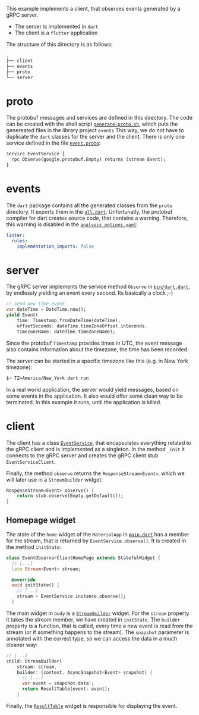 This example implements a client, that observes events generated by a gRPC server. 
* The server is implemented in `dart`
* The client is a `flutter` application

The structure of this directory is as follows:
```bash
.
├── client
├── events
├── proto
└── server
```
# proto
The protobuf messages and services are defined in this directory. 
The code can be created with the shell script [`generate-proto.sh`](https://github.com/Vardaleb/grpc-demos/blob/main/event-observer/generate-proto.sh), which puts the genereated files in the library project `events`
This way, we do not have to duplicate the `dart` classes for the server and the client. There is only one service defined in the file [`event.proto`](https://github.com/Vardaleb/grpc-demos/blob/main/event-observer/proto/event.proto):
```proto
service EventService {
  rpc Observe(google.protobuf.Empty) returns (stream Event);
}
```
# events
The `dart` package contains all the generated classes from the `proto` directory. It exports them in the [`all.dart`](https://github.com/Vardaleb/grpc-demos/blob/main/event-observer/events/lib/all.dart). Unfortunatly, the protobuf compiler for dart creates source code, that contains a warning. Therefore, this warning is disabled in the [`analysis_options.yaml`](https://github.com/Vardaleb/grpc-demos/blob/main/event-observer/events/analysis_options.yaml):
```yaml
linter:
  rules:
    implementation_imports: false
```
# server
The gRPC server implements the service method `Observe` in [`bin/dart.dart`](https://github.com/Vardaleb/grpc-demos/blob/main/event-observer/server/dart/bin/dart.dart), by endlessly yielding an event every second. Its basically a clock ;-)
```dart
// send new time event
var dateTime = DateTime.now();
yield Event(
    time: Timestamp.fromDateTime(dateTime),
    offsetSeconds: dateTime.timeZoneOffset.inSeconds,
    timezoneName: dateTime.timeZoneName);
```
Since the protobuf `Timestamp` provides times in UTC, the event message also contains information about the timezone, the time has been recorded.

The server can be started in a specific timezone like this (e.g. in New York timezone):
```bash
$> TZ=America/New_York dart run
```
In a real world application, the server would yield messages, based on some events in the application. It also would offer some clean way to be terminated. In this example it runs, until the application is killed.
# client
The client has a class [`EventService`](https://github.com/Vardaleb/grpc-demos/blob/main/event-observer/client/lib/src/event_service.dart), that encapsulates everything related to the gRPC client and is implemented as a singleton. In the method `_init` it connects to the gRPC server and creates the gRPC client stub `EventServiceClient`.

Finally, the method `observe` returns the `ResponseStream<Event>`, which we will later use in a `StreamBuilder` widget:
```dart
ResponseStream<Event> observe() {
    return stub.observe(Empty.getDefault());
}
```
## Homepage widget
The state of the `home` widget of the `MaterialApp` in [`main.dart`](https://github.com/Vardaleb/grpc-demos/blob/main/event-observer/client/lib/main.dart) has a member for the stream, that is returned by `EventService.observe()`. It is created in the method `initState`:
```dart
class EventObserverClientHomePage extends StatefulWidget {
  // [...]
  late Stream<Event> stream;

  @override
  void initState() {
    // [...]
    stream = EventService.instance.observe();
  }
```

The main widget in `body` is a [`StreamBuilder`](https://api.flutter.dev/flutter/widgets/StreamBuilder-class.html) widget. For the `stream` property it takes the stream member, we have created in `initState`. The `builder` property is a function, that is called, every time a new event is read from the stream (or if something happens to the stream). The `snapshot` parameter is annotated with the correct type, so we can access the data in a much cleaner way:
```dart
// [...]
child: StreamBuilder(
    stream: stream,
    builder: (context, AsyncSnapshot<Event> snapshot) {
      // [...]
      var event = snapshot.data!;
      return ResultTable(event: event); 
    }
```
Finally, the [`ResultTable`](https://github.com/Vardaleb/grpc-demos/blob/main/event-observer/client/lib/src/ui/result_table.dart) widget is responsible for displaying the event.